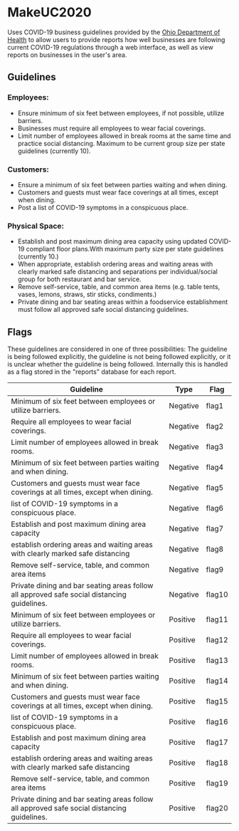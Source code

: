 # MakeUC2020

Uses COVID-19 business guidelines provided by the [Ohio Department of Health](coronavirus.ohio.gov) to allow users to provide reports how well businesses are following current COVID-19 regulations through a
web interface, as well as view reports on businesses in the user's area. 

## Guidelines
### Employees:
- Ensure minimum of six feet between employees, if not possible, utilize barriers.
- Businesses must require all employees to wear facial coverings.
- Limit number of employees allowed in break rooms
at the same time and practice social distancing.
Maximum to be current group size per state guidelines
(currently 10).
### Customers:
- Ensure a minimum of six feet between parties waiting and when dining.
- Customers and guests must wear face coverings at all times, except when dining.
- Post a list of COVID-19 symptoms in a conspicuous place.
### Physical Space:
- Establish and post maximum dining area capacity using
updated COVID-19 compliant floor plans.With
maximum party size per state guidelines (currently 10.)
- When appropriate, establish ordering areas and waiting
areas with clearly marked safe distancing and
separations per individual/social group for both
restaurant and bar service.
- Remove self-service, table, and common area items
(e.g. table tents, vases, lemons, straws, stir sticks,
condiments.)
- Private dining and bar seating areas within a
foodservice establishment must follow all approved safe
social distancing guidelines.

## Flags
These guidelines are considered in one of three possibilities: The guideline is being followed explicitly, the guideline is not being followed
explicitly, or it is unclear whether the guideline is being followed. Internally this is handled as a flag stored in the "reports" database for each report.

| Guideline | Type | Flag |
| --------- | ---- | ---- |
| Minimum of six feet between employees or utilize barriers. | Negative | flag1 |
| Require all employees to wear facial coverings. | Negative | flag2 |
| Limit number of employees allowed in break rooms. | Negative | flag3 |
| Minimum of six feet between parties waiting and when dining. | Negative | flag4 |
| Customers and guests must wear face coverings at all times, except when dining. | Negative | flag5 |
| list of COVID-19 symptoms in a conspicuous place. | Negative | flag6 |
| Establish and post maximum dining area capacity | Negative | flag7 |
| establish ordering areas and waiting areas with clearly marked safe distancing | Negative | flag8 |
| Remove self-service, table, and common area items | Negative | flag9 |
| Private dining and bar seating areas follow all approved safe social distancing guidelines. | Negative | flag10 |
| Minimum of six feet between employees or utilize barriers. | Positive | flag11 |
| Require all employees to wear facial coverings. | Positive | flag12 |
| Limit number of employees allowed in break rooms. | Positive | flag13 |
| Minimum of six feet between parties waiting and when dining. | Positive | flag14 |
| Customers and guests must wear face coverings at all times, except when dining. | Positive | flag15 |
| list of COVID-19 symptoms in a conspicuous place. | Positive | flag16 |
| Establish and post maximum dining area capacity | Positive | flag17 |
| establish ordering areas and waiting areas with clearly marked safe distancing | Positive | flag18 |
| Remove self-service, table, and common area items | Positive | flag19 |
| Private dining and bar seating areas follow all approved safe social distancing guidelines. | Positive | flag20 |


